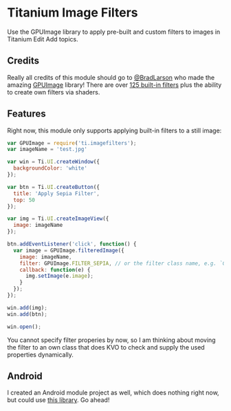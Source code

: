 # Titanium Image Filters

Use the GPUImage library to apply pre-built and custom filters to images in Titanium Edit
Add topics.

## Credits

Really all credits of this module should go to [@BradLarson](https://github.com/BradLarson) who made the
amazing [GPUImage](https://github.com/BradLarson/GPUImage) library! There are over [125 built-in filters](https://github.com/BradLarson/GPUImage#built-in-filters)
plus the ability to create own filters via shaders.

## Features

Right now, this module only supports applying built-in filters to a still image:
```js
var GPUImage = require('ti.imagefilters');
var imageName = 'test.jpg'

var win = Ti.UI.createWindow({
  backgroundColor: 'white'
});

var btn = Ti.UI.createButton({
  title: 'Apply Sepia Filter',
  top: 50
});

var img = Ti.UI.createImageView({
  image: imageName
});

btn.addEventListener('click', function() {
  var image = GPUImage.filteredImage({
    image: imageName,
    filter: GPUImage.FILTER_SEPIA, // or the filter class name, e.g. `GPUImageHueFilter`
    callback: function(e) {
      img.setImage(e.image);
    }
  });
});

win.add(img);
win.add(btn);

win.open();
```
You cannot specify filter properies by now, so I am thinking about moving the filter to
an own class that does KVO to check and supply the used properties dynamically.

## Android

I created an Android module project as well, which does nothing right now, but could use [this library](https://github.com/CyberAgent/android-gpuimage).
Go ahead!
